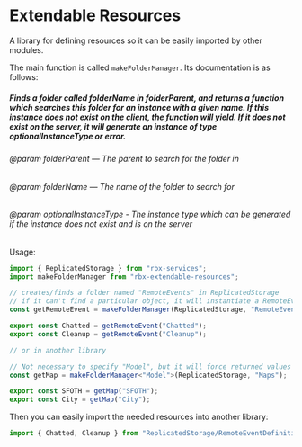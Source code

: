 # Extendable Resources

A library for defining resources so it can be easily imported by other modules.

The main function is called `makeFolderManager`. Its documentation is as follows:

##### Finds a folder called folderName in folderParent, and returns a function which searches this folder for an instance with a given name. If this instance does not exist on the client, the function will yield. If it does not exist on the server, it will generate an instance of type optionalInstanceType or error.

###### @param folderParent — The parent to search for the folder in

###### @param folderName — The name of the folder to search for

###### @param optionalInstanceType - The instance type which can be generated if the instance does not exist and is on the server

Usage:

```ts
import { ReplicatedStorage } from "rbx-services";
import makeFolderManager from "rbx-extendable-resources";

// creates/finds a folder named "RemoteEvents" in ReplicatedStorage
// if it can't find a particular object, it will instantiate a RemoteEvent with the proper name
const getRemoteEvent = makeFolderManager(ReplicatedStorage, "RemoteEvents", "RemoteEvent");

export const Chatted = getRemoteEvent("Chatted");
export const Cleanup = getRemoteEvent("Cleanup");

// or in another library

// Not necessary to specify "Model", but it will force returned values to be a Model type
const getMap = makeFolderManager<"Model">(ReplicatedStorage, "Maps");

export const SFOTH = getMap("SFOTH");
export const City = getMap("City");
```

Then you can easily import the needed resources into another library:

```ts
import { Chatted, Cleanup } from "ReplicatedStorage/RemoteEventDefinitions";
```
